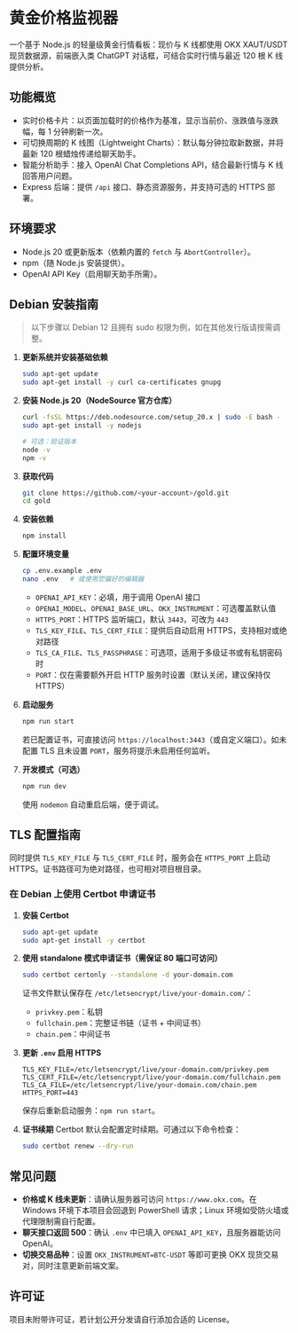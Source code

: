 # 黄金价格监视器

一个基于 Node.js 的轻量级黄金行情看板：现价与 K 线都使用 OKX XAUT/USDT 现货数据源，前端嵌入类 ChatGPT 对话框，可结合实时行情与最近 120 根 K 线提供分析。

## 功能概览

- 实时价格卡片：以页面加载时的价格作为基准，显示当前价、涨跌值与涨跌幅，每 1 分钟刷新一次。
- 可切换周期的 K 线图（Lightweight Charts）：默认每分钟拉取新数据，并将最新 120 根蜡烛传递给聊天助手。
- 智能分析助手：接入 OpenAI Chat Completions API，结合最新行情与 K 线回答用户问题。
- Express 后端：提供 `/api` 接口、静态资源服务，并支持可选的 HTTPS 部署。

## 环境要求

- Node.js 20 或更新版本（依赖内置的 `fetch` 与 `AbortController`）。
- npm（随 Node.js 安装提供）。
- OpenAI API Key（启用聊天助手所需）。

## Debian 安装指南

> 以下步骤以 Debian 12 且拥有 sudo 权限为例，如在其他发行版请按需调整。

1. **更新系统并安装基础依赖**
   ```bash
   sudo apt-get update
   sudo apt-get install -y curl ca-certificates gnupg
   ```

2. **安装 Node.js 20（NodeSource 官方仓库）**
   ```bash
   curl -fsSL https://deb.nodesource.com/setup_20.x | sudo -E bash -
   sudo apt-get install -y nodejs

   # 可选：验证版本
   node -v
   npm -v
   ```

3. **获取代码**
   ```bash
   git clone https://github.com/<your-account>/gold.git
   cd gold
   ```

4. **安装依赖**
   ```bash
   npm install
   ```

5. **配置环境变量**
   ```bash
   cp .env.example .env
   nano .env   # 或使用您偏好的编辑器
   ```
   - `OPENAI_API_KEY`：必填，用于调用 OpenAI 接口  
   - `OPENAI_MODEL`、`OPENAI_BASE_URL`、`OKX_INSTRUMENT`：可选覆盖默认值  
   - `HTTPS_PORT`：HTTPS 监听端口，默认 `3443`，可改为 `443`  
   - `TLS_KEY_FILE`、`TLS_CERT_FILE`：提供后自动启用 HTTPS，支持相对或绝对路径  
   - `TLS_CA_FILE`、`TLS_PASSPHRASE`：可选项，适用于多级证书或有私钥密码时  
   - `PORT`：仅在需要额外开启 HTTP 服务时设置（默认关闭，建议保持仅 HTTPS）

6. **启动服务**
   ```bash
   npm run start
   ```
   若已配置证书，可直接访问 `https://localhost:3443`（或自定义端口）。如未配置 TLS 且未设置 `PORT`，服务将提示未启用任何监听。

7. **开发模式（可选）**
   ```bash
   npm run dev
   ```
   使用 `nodemon` 自动重启后端，便于调试。

## TLS 配置指南

同时提供 `TLS_KEY_FILE` 与 `TLS_CERT_FILE` 时，服务会在 `HTTPS_PORT` 上启动 HTTPS。证书路径可为绝对路径，也可相对项目根目录。

### 在 Debian 上使用 Certbot 申请证书

1. **安装 Certbot**
   ```bash
   sudo apt-get update
   sudo apt-get install -y certbot
   ```

2. **使用 standalone 模式申请证书（需保证 80 端口可访问）**
   ```bash
   sudo certbot certonly --standalone -d your-domain.com
   ```
   证书文件默认保存在 `/etc/letsencrypt/live/your-domain.com/`：
   - `privkey.pem`：私钥  
   - `fullchain.pem`：完整证书链（证书 + 中间证书）  
   - `chain.pem`：中间证书

3. **更新 `.env` 启用 HTTPS**
   ```env
   TLS_KEY_FILE=/etc/letsencrypt/live/your-domain.com/privkey.pem
   TLS_CERT_FILE=/etc/letsencrypt/live/your-domain.com/fullchain.pem
   TLS_CA_FILE=/etc/letsencrypt/live/your-domain.com/chain.pem
   HTTPS_PORT=443
   ```
   保存后重新启动服务：`npm run start`。

4. **证书续期**
   Certbot 默认会配置定时续期。可通过以下命令检查：
   ```bash
   sudo certbot renew --dry-run
   ```

## 常见问题

- **价格或 K 线未更新**：请确认服务器可访问 `https://www.okx.com`。在 Windows 环境下本项目会回退到 PowerShell 请求；Linux 环境如受防火墙或代理限制需自行配置。
- **聊天接口返回 500**：确认 `.env` 中已填入 `OPENAI_API_KEY`，且服务器能访问 OpenAI。
- **切换交易品种**：设置 `OKX_INSTRUMENT=BTC-USDT` 等即可更换 OKX 现货交易对，同时注意更新前端文案。

## 许可证

项目未附带许可证，若计划公开分发请自行添加合适的 License。
